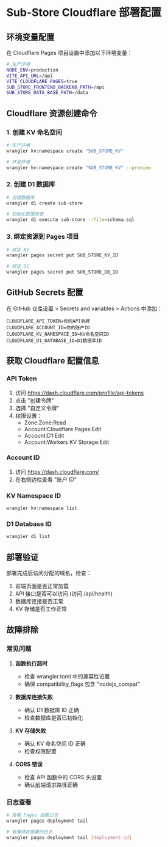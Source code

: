 # Sub-Store Cloudflare 部署配置

## 环境变量配置

在 Cloudflare Pages 项目设置中添加以下环境变量：

```bash
# 生产环境
NODE_ENV=production
VITE_API_URL=/api
VITE_CLOUDFLARE_PAGES=true
SUB_STORE_FRONTEND_BACKEND_PATH=/api
SUB_STORE_DATA_BASE_PATH=/data
```

## Cloudflare 资源创建命令

### 1. 创建 KV 命名空间
```bash
# 生产环境
wrangler kv:namespace create "SUB_STORE_KV"

# 开发环境
wrangler kv:namespace create "SUB_STORE_KV" --preview
```

### 2. 创建 D1 数据库
```bash
# 创建数据库
wrangler d1 create sub-store

# 初始化数据库表
wrangler d1 execute sub-store --file=schema.sql
```

### 3. 绑定资源到 Pages 项目
```bash
# 绑定 KV
wrangler pages secret put SUB_STORE_KV_ID

# 绑定 D1
wrangler pages secret put SUB_STORE_DB_ID
```

## GitHub Secrets 配置

在 GitHub 仓库设置 > Secrets and variables > Actions 中添加：

```
CLOUDFLARE_API_TOKEN=你的API令牌
CLOUDFLARE_ACCOUNT_ID=你的账户ID
CLOUDFLARE_KV_NAMESPACE_ID=KV命名空间ID
CLOUDFLARE_D1_DATABASE_ID=D1数据库ID
```

## 获取 Cloudflare 配置信息

### API Token
1. 访问 https://dash.cloudflare.com/profile/api-tokens
2. 点击 "创建令牌"
3. 选择 "自定义令牌"
4. 权限设置：
   - Zone:Zone:Read
   - Account:Cloudflare Pages:Edit
   - Account:D1:Edit
   - Account:Workers KV Storage:Edit

### Account ID
1. 访问 https://dash.cloudflare.com/
2. 在右侧边栏查看 "账户 ID"

### KV Namespace ID
```bash
wrangler kv:namespace list
```

### D1 Database ID
```bash
wrangler d1 list
```

## 部署验证

部署完成后访问分配的域名，检查：

1. 前端页面是否正常加载
2. API 接口是否可以访问 (访问 /api/health)
3. 数据库连接是否正常
4. KV 存储是否工作正常

## 故障排除

### 常见问题

1. **函数执行超时**
   - 检查 wrangler.toml 中的兼容性设置
   - 确保 compatibility_flags 包含 "nodejs_compat"

2. **数据库连接失败**
   - 确认 D1 数据库 ID 正确
   - 检查数据库是否已初始化

3. **KV 存储失败**
   - 确认 KV 命名空间 ID 正确
   - 检查权限配置

4. **CORS 错误**
   - 检查 API 函数中的 CORS 头设置
   - 确认前端请求路径正确

### 日志查看

```bash
# 查看 Pages 函数日志
wrangler pages deployment tail

# 查看特定部署的日志
wrangler pages deployment tail [deployment-id]
```
